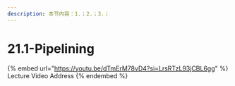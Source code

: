 ```yaml
---
description: 本节内容：1.；2.；3.；
---
```


# 21.1-Pipelining

{% embed url="https://youtu.be/dTmErM78vD4?si=LrsRTzL93jCBL6gg" %}
Lecture Video Address
{% endembed %}
